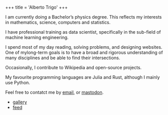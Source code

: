 +++
title  = 'Alberto Trigo'
+++

I am currently doing a Bachelor’s physics degree. This reflects my interests in mathematics, science, computers and statistics.
 
I have professional training as data scientist, specifically in the sub-field of machine learning engineering. 

I spend most of my day reading, solving problems, and designing websites.
One of mylong-term goals is to have a broad and rigorous understanding of many disciplines and be able to find their intersections. 

Occasionally, I contribute to Wikipedia and open-source projects.

My favourite programming languages are Julia and Rust, although I mainly use Python.

Feel free to contatct me by [email](mailto:contact@albertotrigo.eu), or [mastodon](https://scicomm.xyz/@tunjan).

- [gallery](./gallery)
- [feed](./atom.xml)

